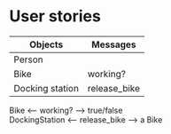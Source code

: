 # User stories

| Objects | Messages |
| --------|----------|
| Person  ||
| Bike    | working? |
| Docking station| release_bike |


Bike <-- working? --> true/false  
DockingStation <-- release_bike --> a Bike
